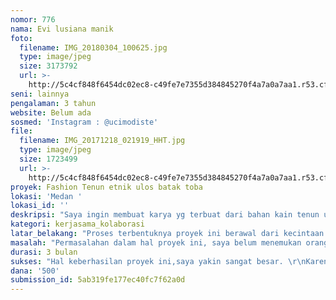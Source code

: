 ```yaml
---
nomor: 776
nama: Evi lusiana manik
foto:
  filename: IMG_20180304_100625.jpg
  type: image/jpeg
  size: 3173792
  url: >-
    http://5c4cf848f6454dc02ec8-c49fe7e7355d384845270f4a7a0a7aa1.r53.cf2.rackcdn.com/1c927d49-21b6-4f83-aa8c-3823a59cca7b/IMG_20180304_100625.jpg
seni: lainnya
pengalaman: 3 tahun
website: Belum ada
sosmed: 'Instagram : @ucimodiste'
file:
  filename: IMG_20171218_021919_HHT.jpg
  type: image/jpeg
  size: 1723499
  url: >-
    http://5c4cf848f6454dc02ec8-c49fe7e7355d384845270f4a7a0a7aa1.r53.cf2.rackcdn.com/0f11c8d6-18e0-464b-a873-15c02b3fc65d/IMG_20171218_021919_HHT.jpg
proyek: Fashion Tenun etnik ulos batak toba
lokasi: 'Medan '
lokasi_id: ''
deskripsi: "Saya ingin membuat karya yg terbuat dari bahan kain tenun ulos asli dari tanah batak di desain seunik mungkin yg mampu menarik perhatian warga nasional maupun internasional, dengan bahan yg di mix  pada kain jenis lain yg banyak di sukai oleh konsumen pada umumnya, yg ringan, dingin, sengan kualitas bagus, serta biaya produksi yg tidak terlalu berat, sehingga mampu menciptakan keuntungan yg meningkatkan ekonomi pengrajin nya, dan mampu membuka lapangan pekerjaan bagi yg mau menjadi pengrajin ulos. \r\nSelain itu hal ini juga mampu memperkenalkan budaya di indonesia yg tidak hanya budaya batik saja, namun ulos juga mampu bersaing di dunia internasional dengan keunikannya yg patut di banggakan. \r\nHarapan saya, dibalik rencana ini saya ingin mempunyai tim yg mampu saling mendukung dalam tahap pembuatannya, karena sejujurnya sampai sekarang saya hanya bekerja sendiri. \r\nSaya berharap mampu menemukan orang-orang kreatif yg bisa mendukung untuk mewujudkan ide saya ini. \r\nUntuk dunia bisnis saya akui, saya memang tidak punya pengalaman, tapi saya sangat berharap saya bisa di ajari. \r\nProyek yg saya rangkain ini juga tidak hanya berbicara seputar baju/pakaian saja, namun saya juga ingin membuat proyek pendukungnya yaitu pembuatan aksesorisnya yg terbuat dari ulos juga, seperti tas, sepatu, dll. \r\nSekian rancangan proyek saya. "
kategori: kerjasama_kolaborasi
latar_belakang: "Proses terbentuknya proyek ini berawal dari kecintaan saya terhadap budaya saya sendiri yaitu budaya suku BATAK TOBA, yg dimana didalam nya terdapat banyak sekali keunikan-keunikan yg bahkan saya sendiri yg suku Batak Toba baru mengetahuinya. \r\nUlos adalah kain tenun yg amat berharga bagi setiap suku yg memiliki nya. \r\nBagi suku Batak Toba, ulos tidak hanya di tenun secara asal, dipakai untuk menutupi tubuh, dan lain sebagainya, akan tetapi ulos juga memiliki makna tersendiri bagi tiap jenisnya. \r\nDan hal yg membuat saya sangan menyukainya karena ulos tidak pernah di tenun dengan corak yg sama pada setiap per pcs nya, dan corak itu sendiri memiliki arti masing-masing pada setiap ulos. \r\nDan saya sangat ingin membuat warga batak toba bangga akan hal ini dengan cara memeperkenalkan ulos dan membuat desain yg bahkan orang-orang tak menyangka bahwa itu bisa jadi sebuah karya yg sangat menarik. \r\nDan saya juga ingin semangat anak muda indonesia bertumbuh kembang dalam karya ini, turut membuat karya ini menjadi lebih menakjubkan dengan menyumbangkan ide-ide kreatif nya. \r\nSelain itu, melihat dunia hanya mengenal indonesia dengan kain batik nya, saya ingin juga menciptakan pernyataan bahwa Dunia perlu tahu indonesia kaya akan kain tenun yg beragam dan berharga, terimakasih. "
masalah: "Permasalahan dalam hal proyek ini, saya belum menemukan orang-orang yg mampu mendukung ide saya ini. \r\nKemudian, tempat produksi nya saya tidak punya, saya hanya punya mesin jahit  1 buah saja di rumah. \r\nSaya butuh orang-orang kreatif yg mau berkolaborasi ataupun bekerjasama dalam menjalankan proyek ini. \r\nMasalah biaya produksi juga menjadi salah satu hal tertentu bagi proyek ini. \r\nDan saya juga belum tau apakah orang-orang kreatif mau beekolaborasi tanpa digaji terlebih dahulu, \r\nKarena, sebuah proyek belum tentu langsung untung besar. \r\nSaya juga sulit menemukan relasi yg mampu memarketkan produk ini ke luar negeri, karena saya ingin proyek ini tidak hanya berjalan di dalam negeri. \r\nSaya juga belum pernah survei tempat produksi aksesoris yg bagus dan bermanfaat, dan saya takut tidak menemukannya.\r\nSaya tidak ada sama sekali pengalaman di dunia bisnis, \r\nTim saya juga tidak ada\r\nIni hanya merupakan ide yg sangat saya ingin jalankan sedari dulu. \r\nDan saya tidak tahu apakah ini mampu menguntungkan atau tidak. \r\nSaya juga tidak pintar bernegosiasi, saya hanya mampu merancang. \r\nSaya ingin juga punya partner designer yg mau memberi ide membantu saya mewujudkan ini semua. \r\nSaya juga tidak memiliki label resmi, hak cipta, izin lokasi usaha, dll\r\nSaya takut menemukan orang yg salah. "
durasi: 3 bulan
sukses: "Hal keberhasilan proyek ini,saya yakin sangat besar. \r\nKarena tidak hanya pakaian, aksesoris juga mampu menarik perhatian, selain itu saya juga ingin menjual perproduk itu dengan harga yg standart untung sedikit terlebih dahulu, karena 90% orang-orang di dunia menginginkan produk yg murah, bagus, dan berkualitas. \r\nSaya ingin membuat perproduk dengan desain yg berbeda, yg kalau bisa hanya memproduksi satu desain produk pada satu look saja, sehingga orang-orang merasa tertarik menggunakannya karena kecil kemungkinan memiliki kesamaan busana dengan orang lain "
dana: '500'
submission_id: 5ab319fe177ec40fc7f62a0d
---
```


